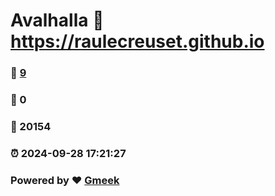 # Avalhalla :link: https://raulecreuset.github.io 
### :page_facing_up: [9](https://raulecreuset.github.io/tag.html) 
### :speech_balloon: 0 
### :hibiscus: 20154 
### :alarm_clock: 2024-09-28 17:21:27 
### Powered by :heart: [Gmeek](https://github.com/Meekdai/Gmeek)
